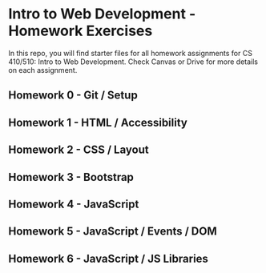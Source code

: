 # Intro to Web Development - Homework Exercises

In this repo, you will find starter files for all homework assignments for CS 410/510: Intro to Web Development. Check Canvas or Drive for more details on each assignment.

## Homework 0 - Git / Setup

## Homework 1 - HTML / Accessibility

## Homework 2 - CSS / Layout 

## Homework 3 - Bootstrap 

## Homework 4 - JavaScript

## Homework 5 - JavaScript / Events / DOM

## Homework 6 - JavaScript / JS Libraries
